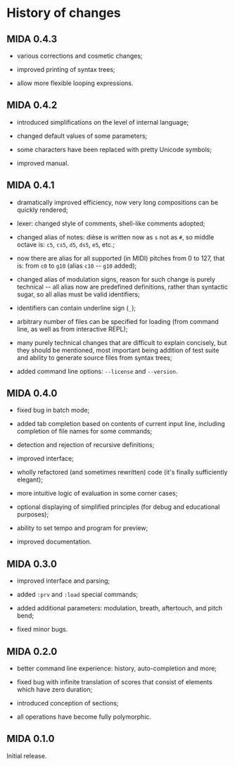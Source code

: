 # History of changes

## MIDA 0.4.3

* various corrections and cosmetic changes;

* improved printing of syntax trees;

* allow more flexible looping expressions.

## MIDA 0.4.2

* introduced simplifications on the level of internal language;

* changed default values of some parameters;

* some characters have been replaced with pretty Unicode symbols;

* improved manual.

## MIDA 0.4.1

* dramatically improved efficiency, now very long compositions can be
  quickly rendered;

* lexer: changed style of comments, shell-like comments adopted;

* changed alias of notes: dièse is written now as `s` not as `#`, so middle
  octave is: `c5`, `cs5`, `d5`, `ds5`, `e5`, etc.;

* now there are alias for all supported (in MIDI) pitches from 0 to 127,
  that is: from `c0` to `g10` (alias `c10` -- `g10` added);

* changed alias of modulation signs, reason for such change is purely
  technical -- all alias now are predefined definitions, rather than
  syntactic sugar, so all alias must be valid identifiers;

* identifiers can contain underline sign (`_`);

* arbitrary number of files can be specified for loading (from command line,
  as well as from interactive REPL);

* many purely technical changes that are difficult to explain concisely, but
  they should be mentioned, most important being addition of test suite and
  ability to generate source files from syntax trees;

* added command line options: `--license` and `--version`.

## MIDA 0.4.0

* fixed bug in batch mode;

* added tab completion based on contents of current input line, including
  completion of file names for some commands;

* detection and rejection of recursive definitions;

* improved interface;

* wholly refactored (and sometimes rewritten) code (it's finally
  sufficiently elegant);

* more intuitive logic of evaluation in some corner cases;

* optional displaying of simplified principles (for debug and educational
  purposes);

* ability to set tempo and program for preview;

* improved documentation.

## MIDA 0.3.0

* improved interface and parsing;

* added `:prv` and `:load` special commands;

* added additional parameters: modulation, breath, aftertouch, and pitch
  bend;

* fixed minor bugs.

## MIDA 0.2.0

* better command line experience: history, auto-completion and more;

* fixed bug with infinite translation of scores that consist of elements
  which have zero duration;

* introduced conception of sections;

* all operations have become fully polymorphic.

## MIDA 0.1.0

Initial release.
